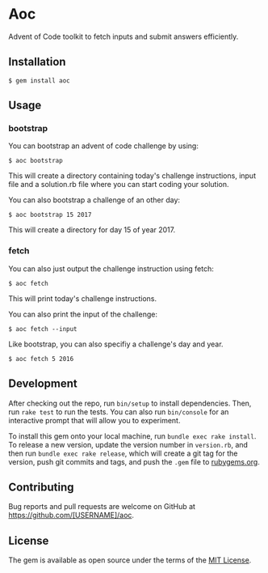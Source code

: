# Aoc
Advent of Code toolkit to fetch inputs and submit answers efficiently.

## Installation

    $ gem install aoc

## Usage

### bootstrap
You can bootstrap an advent of code challenge by using:
```
$ aoc bootstrap
```

This will create a directory containing today's challenge instructions, input file and a solution.rb file where you can start coding
your solution.

You can also bootstrap a challenge of an other day:
```
$ aoc bootstrap 15 2017
```

This will create a directory for day 15 of year 2017.


### fetch
You can also just output the challenge instruction using fetch:
```
$ aoc fetch
```

This will print today's challenge instructions.

You can also print the input of the challenge:
```
$ aoc fetch --input
```

Like bootstrap, you can also specifiy a challenge's day and year.
```
$ aoc fetch 5 2016
```

## Development

After checking out the repo, run `bin/setup` to install dependencies. Then, run `rake test` to run the tests. You can also run `bin/console` for an interactive prompt that will allow you to experiment.

To install this gem onto your local machine, run `bundle exec rake install`. To release a new version, update the version number in `version.rb`, and then run `bundle exec rake release`, which will create a git tag for the version, push git commits and tags, and push the `.gem` file to [rubygems.org](https://rubygems.org).

## Contributing

Bug reports and pull requests are welcome on GitHub at https://github.com/[USERNAME]/aoc.

## License

The gem is available as open source under the terms of the [MIT License](https://opensource.org/licenses/MIT).
